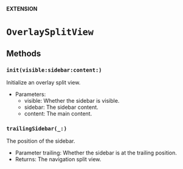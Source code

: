 **EXTENSION**

# `OverlaySplitView`

## Methods
### `init(visible:sidebar:content:)`

Initialize an overlay split view.
- Parameters:
  - visible: Whether the sidebar is visible.
  - sidebar: The sidebar content.
  - content: The main content.

### `trailingSidebar(_:)`

The position of the sidebar.
- Parameter trailing: Whether the sidebar is at the trailing position.
- Returns: The navigation split view.
